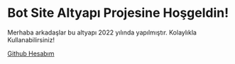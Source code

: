 Bot Site Altyapı Projesine Hoşgeldin!
=================
Merhaba arkadaşlar bu altyapı 2022 yılında yapılmıştır. Kolaylıkla Kullanabilirsiniz!


[Github Hesabım](https://github.com/Methlegal)
